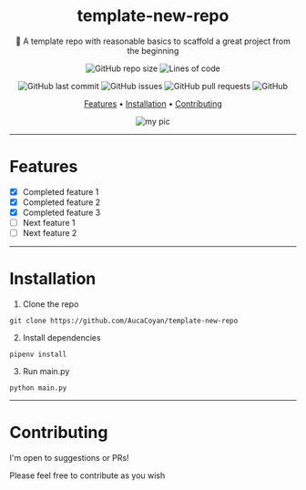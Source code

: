 <div align="center">

# template-new-repo

🍪 A template repo with reasonable basics to scaffold a great project from the beginning

![GitHub repo size](https://img.shields.io/github/repo-size/AucaCoyan/template-new-repo)
![Lines of code](https://img.shields.io/tokei/lines/github/AucaCoyan/template-new-repo)

![GitHub last commit](https://img.shields.io/github/last-commit/AucaCoyan/template-new-repo)
![GitHub issues](https://img.shields.io/github/issues/AucaCoyan/template-new-repo)
![GitHub pull requests](https://img.shields.io/github/issues-pr/AucaCoyan/template-new-repo)
![GitHub](https://img.shields.io/github/license/AucaCoyan/template-new-repo)

<!-- template badges
![GitHub Pipenv locked Python version](https://img.shields.io/github/pipenv/locked/python-version/AucaCoyan/template-new-repo)

![GitHub go.mod Go version](https://img.shields.io/github/go-mod/go-version/AucaCoyan/template-new-repo)

[![Linux](https://svgshare.com/i/Zhy.svg)](https://svgshare.com/i/Zhy.svg)

[![Windows](https://badgen.net/badge/icon/windows?icon=windows&label)](https://badgen.net/badge/icon/windows?icon=windows&label)

[![Firefox](https://img.shields.io/badge/browser-firefox-orange)](https://img.shields.io/badge/browser-firefox-orange)

[![Edge](https://img.shields.io/badge/browser-edge-blue)](https://img.shields.io/badge/browser-edge-blue)

[![Chrome](https://img.shields.io/badge/browser-chrome-yellow)](https://img.shields.io/badge/browser-chrome-yellow)

[![Code style: black](https://img.shields.io/badge/code%20style-black-000000.svg)](https://github.com/psf/black)

[![Made withJupyter](https://img.shields.io/badge/Made%20with-Jupyter-orange?style=for-the-badge&logo=Jupyter)](https://jupyter.org/try)

[![Open In Collab](https://colab.research.google.com/assets/colab-badge.svg)](https://colab.research.google.com/github/Naereen/badges)

-->

[Features](#features) •
[Installation](#installation) •
[Contributing](#contributing)

![my pic](https://github.com/AucaCoyan/template-new-repo/blob/main/img/main-window.png?raw=true)

</div>

---

# Features

- [x] Completed feature 1
- [x] Completed feature 2
- [x] Completed feature 3
- [ ] Next feature 1
- [ ] Next feature 2

---

# Installation

1. Clone the repo

```
git clone https://github.com/AucaCoyan/template-new-repo
```

2. Install dependencies

```
pipenv install
```

3. Run main.py

```
python main.py
```

---

# Contributing

I'm open to suggestions or PRs!

Please feel free to contribute as you wish

<!--- template

<details>
<summary>Linux (tree 1)</summary>

To install zoxide, run this command in your terminal:

```sh
curl -sS https://webinstall.dev/zoxide | bash
```

Alternatively, you can use a package manager:

| Distribution  | Repository            | Instructions             |
| ------------- | --------------------- | ------------------------ |
| Ubuntu 21.04+ | [Ubuntu Packages]     | `apt install zoxide`     |
| Void Linux    | [Void Linux Packages] | `xbps-install -S zoxide` |

</details>

<details>
<summary>macOS (tree 2)</summary>

To install zoxide, use a package manager:

| Repository | Instructions          |
| ---------- | --------------------- |
| [Homebrew] | `brew install zoxide` |
| [MacPorts] | `port install zoxide` |

</details>

<details>
<summary>Windows (tree 3)</summary>

To install zoxide, run this command in your command prompt:

```sh
curl.exe -A "MS" https://webinstall.dev/zoxide | powershell
```

Alternatively, you can use a package manager:

| Repository      | Instructions                    |
| --------------- | ------------------------------- |
| **[crates.io]** | `cargo install zoxide --locked` |
| [Chocolatey]    | `choco install zoxide`          |

</details>

--->
